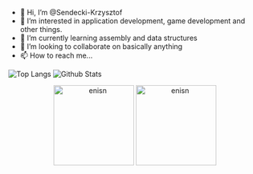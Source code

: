 - 👋 Hi, I’m @Sendecki-Krzysztof
- 👀 I’m interested in application development, game development and other things.
- 🌱 I’m currently learning assembly and data structures 
- 💞️ I’m looking to collaborate on basically anything
- 📫 How to reach me...

<!---
Sendecki-Krzysztof/Sendecki-Krzysztof is a ✨ special ✨ repository because its `README.md` (this file) appears on your GitHub profile.
You can click the Preview link to take a look at your changes.
--->

![Top Langs](https://github-readme-stats.vercel.app/api/top-langs/?username=Sendecki-Krzysztof&hide=TeX&layout=compact)
![Github Stats](https://github-readme-stats.vercel.app/api?username=Sendecki-Krzysztof&count_private=true&show_icons=true&include_all_commits=true)

<p align="center">
<img src="https://github-readme-stats.vercel.app/api/top-langs/?username=Sendecki-Krzysztof&layout=compact&theme=tokyonight&count_private=true" alt="enisn" height="160" />
<img src="https://github-readme-stats.vercel.app/api?username=Sendecki-Krzysztof&show_icons=true&theme=tokyonight&count_private=true" alt="enisn" height="160" />
</p>


